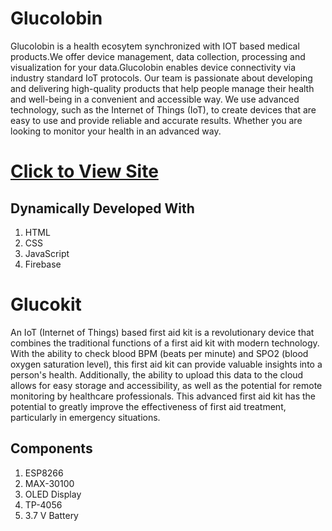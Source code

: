 # Glucolobin
Glucolobin is a health ecosytem synchronized with IOT based medical products.We offer device management, data collection, processing and visualization for your data.Glucolobin enables device connectivity via industry standard IoT protocols. Our team is passionate about developing and delivering high-quality products that help people manage their health and well-being in a convenient and accessible way. We use advanced technology, such as the Internet of Things (IoT), to create devices that are easy to use and provide reliable and accurate results. Whether you are looking to monitor your health in an advanced way.

# [Click to View Site](https://glucolobin.netlify.app/login?#)

## Dynamically Developed With
1. HTML
2. CSS
3. JavaScript
4. Firebase

# Glucokit
An IoT (Internet of Things) based first aid kit is a revolutionary device that combines the traditional functions of a first aid kit with modern technology. With the ability to check blood BPM (beats per minute) and SPO2 (blood oxygen saturation level), this first aid kit can provide valuable insights into a person's health. Additionally, the ability to upload this data to the cloud allows for easy storage and accessibility, as well as the potential for remote monitoring by healthcare professionals. This advanced first aid kit has the potential to greatly improve the effectiveness of first aid treatment, particularly in emergency situations.

## Components
1. ESP8266
2. MAX-30100
3. OLED Display
4. TP-4056
5. 3.7 V Battery 
